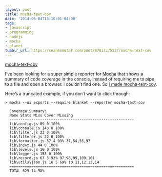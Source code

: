 ```yaml
---
layout: post
title: mocha-text-cov
date: '2014-06-04T15:10:01-04:00'
tags:
- javascript
- programming
- nodejs
- mocha
- planet
tumblr_url: https://seanmonstar.com/post/87817275237/mocha-text-cov
---
```

[mocha-text-cov](https://www.npmjs.org/package/mocha-text-cov)  

I’ve been looking for a super simple reporter for [Mocha](http://visionmedia.github.io/mocha/) that shows a summary of code coverage in the console, instead of requiring me to pipe to a file and open a browser. I couldn’t find one. So [I made mocha-text-cov](https://www.npmjs.org/package/mocha-text-cov).

Here’s a truncated example, if you don’t want to click through:

    > mocha --ui exports --require blanket --reporter mocha-text-cov
    
      Coverage Summary:
      Name Stmts Miss Cover Missing
      ---------------------------------------------------------
      lib\config.js 89 0 100%
      lib\console.js 140 0 100%
      lib\filter.js 23 0 100%
      lib\filterer.js 22 0 100%
      lib\formatter.js 57 4 93% 37,54,55,97
      lib\index.js 44 0 100%
      lib\levels.js 16 0 100%
      lib\logger.js 155 0 100%
      lib\record.js 67 5 93% 97,98,99,100,101
      lib\utils\json.js 16 5 69% 10,11,12,13,14
      =========================================================
      TOTAL 629 14 98%

